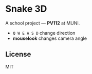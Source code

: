 # Snake 3D

A school project — **PV112** at MUNI.

* `Q W E A S D` change direction
* **mouselook** changes camera angle

## License

MIT
